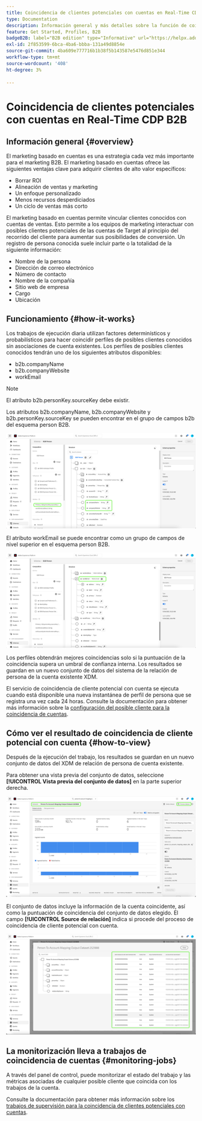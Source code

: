 ```yaml
---
title: Coincidencia de clientes potenciales con cuentas en Real-Time CDP B2B
type: Documentation
description: Información general y más detalles sobre la función de coincidencia de clientes potenciales con cuentas de Experience Platform CDP B2B.
feature: Get Started, Profiles, B2B
badgeB2B: label="B2B edition" type="Informative" url="https://helpx.adobe.com/es/legal/product-descriptions/real-time-customer-data-platform-b2b-edition-prime-and-ultimate-packages.html newtab=true"
exl-id: 2f853599-6bca-4ba6-bbba-131a49d8854e
source-git-commit: 4ba609e777716b1b38f5b143587e5476d851e344
workflow-type: tm+mt
source-wordcount: '408'
ht-degree: 3%

---
```


# Coincidencia de clientes potenciales con cuentas en Real-Time CDP B2B

## Información general {#overview}

El marketing basado en cuentas es una estrategia cada vez más importante para el marketing B2B. El marketing basado en cuentas ofrece las siguientes ventajas clave para adquirir clientes de alto valor específicos:

- Borrar ROI
- Alineación de ventas y marketing
- Un enfoque personalizado
- Menos recursos desperdiciados
- Un ciclo de ventas más corto

El marketing basado en cuentas permite vincular clientes conocidos con cuentas de ventas. Esto permite a los equipos de marketing interactuar con posibles clientes potenciales de las cuentas de Target al principio del recorrido del cliente para aumentar sus posibilidades de conversión. Un registro de persona conocida suele incluir parte o la totalidad de la siguiente información:

- Nombre de la persona
- Dirección de correo electrónico
- Número de contacto
- Nombre de la compañía
- Sitio web de empresa
- Cargo
- Ubicación

## Funcionamiento {#how-it-works}

Los trabajos de ejecución diaria utilizan factores determinísticos y probabilísticos para hacer coincidir perfiles de posibles clientes conocidos sin asociaciones de cuenta existentes. Los perfiles de posibles clientes conocidos tendrán uno de los siguientes atributos disponibles:

- b2b.companyName
- b2b.companyWebsite
- workEmail

>[!NOTE]
>
> El atributo b2b.personKey.sourceKey debe existir.

Los atributos b2b.companyName, b2b.companyWebsite y b2b.personKey.sourceKey se pueden encontrar en el grupo de campos b2b del esquema person B2B.

![Esquema de persona B2B que muestra atributos](/help/rtcdp/accounts/images/b2b-person-schema.png)

El atributo workEmail se puede encontrar como un grupo de campos de nivel superior en el esquema person B2B.

![Esquema de persona B2B que muestra el correo electrónico de trabajo](/help/rtcdp/accounts/images/b2b-person-workemail.png)

Los perfiles obtendrán mejores coincidencias solo si la puntuación de la coincidencia supera un umbral de confianza interna. Los resultados se guardan en un nuevo conjunto de datos del sistema de la relación de persona de la cuenta existente XDM.

El servicio de coincidencia de cliente potencial con cuenta se ejecuta cuando está disponible una nueva instantánea de perfil de persona que se registra una vez cada 24 horas. Consulte la documentación para obtener más información sobre la [configuración del posible cliente para la coincidencia de cuentas](/help/rtcdp/accounts/account-profile-ui-guide.md).

## Cómo ver el resultado de coincidencia de cliente potencial con cuenta {#how-to-view}

Después de la ejecución del trabajo, los resultados se guardan en un nuevo conjunto de datos del XDM de relación de persona de cuenta existente.

Para obtener una vista previa del conjunto de datos, seleccione **[!UICONTROL Vista previa del conjunto de datos]** en la parte superior derecha.

![Nuevo conjunto de datos](/help/rtcdp/accounts/images/b2b-dataset-output.png)

El conjunto de datos incluye la información de la cuenta coincidente, así como la puntuación de coincidencia del conjunto de datos elegido. El campo **[!UICONTROL Source de relación]** indica si procede del proceso de coincidencia de cliente potencial con cuenta.

![Previsualizar resultados y puntuaciones de confianza del conjunto de datos](/help/rtcdp/accounts/images/b2b-dataset-preview.png)

## La monitorización lleva a trabajos de coincidencia de cuentas {#monitoring-jobs}

A través del panel de control, puede monitorizar el estado del trabajo y las métricas asociadas de cualquier posible cliente que coincida con los trabajos de la cuenta.

Consulte la documentación para obtener más información sobre los [trabajos de supervisión para la coincidencia de clientes potenciales con cuentas](/help/dataflows/ui/b2b/monitor-profile-enrichment.md).
